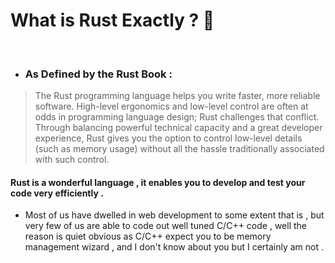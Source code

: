 # What is Rust Exactly ?  🦀 
<br/>

+ ### As Defined by the Rust Book :  
>The Rust programming language helps you write faster, more reliable software. High-level ergonomics and low-level control are often at odds in programming language design; Rust challenges that conflict. Through balancing powerful technical capacity and a great developer experience, Rust gives you the option to control low-level details (such as memory usage) without all the hassle traditionally associated with such control.

 #### **Rust** is a wonderful language , it enables you to develop and test your code very efficiently .

- Most of us have dwelled in web development to some extent that is , but very few of us are able to code out  well tuned C/C++ code , well the reason is quiet obvious as C/C++ expect you to be memory management wizard , and I don't know about you but I certainly am not . 

